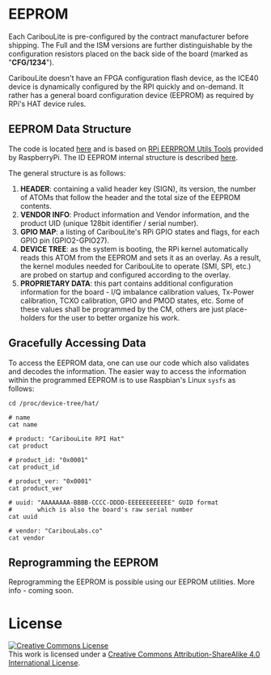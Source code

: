 # EEPROM
Each CaribouLite is pre-configured by the contract manufacturer before shipping. The Full and the ISM versions are further distinguishable by the configuration resistors placed on the back side of the board (marked as "**CFG/1234**").

CaribouLite doesn't have an FPGA configuration flash device, as the ICE40 device is dynamically configured by the RPI quickly and on-demand. It rather has a general board configuration device (EEPROM) as required by RPi's HAT device rules.

## EEPROM Data Structure
The code is located [here](https://github.com/cariboulabs/cariboulite/tree/main/software/libcariboulite/src/cariboulite_eeprom) and is based on [RPi EERPROM Utils Tools](https://github.com/raspberrypi/hats/tree/master/eepromutils) provided by RaspberryPi. The ID EEPROM internal structure is described [here](https://github.com/raspberrypi/hats/blob/master/eeprom-format.md).

The general structure is as follows:
1. **HEADER**: containing a valid header key (SIGN), its version, the number of ATOMs that follow the header and the total size of the EEPROM contents.
2. **VENDOR INFO**: Product information and Vendor information, and the product UID (unique 128bit identifier / serial number).
3. **GPIO MAP**: a listing of CaribouLite's RPi GPIO states and flags, for each GPIO pin (GPIO2-GPIO27).
4. **DEVICE TREE**: as the system is booting, the RPi kernel automatically reads this ATOM from the EEPROM and sets it as an overlay. As a result, the kernel modules needed for CaribouLite to operate (SMI, SPI, etc.) are probed on startup and configured according to the overlay.
5. **PROPRIETARY DATA**: this part contains additional configuration information for the board - I/Q imbalance calibration values, Tx-Power calibration, TCXO calibration, GPIO and PMOD states, etc. Some of these values shall be programmed by the CM, others are just place-holders for the user to better organize his work.

## Gracefully Accessing Data
To access the EEPROM data, one can use our code which also validates and decodes the information. The easier way to access the information within the programmed EEPROM is to use Raspbian's Linux `sysfs` as follows:

```
cd /proc/device-tree/hat/

# name
cat name

# product: "CaribouLite RPI Hat"
cat product

# product_id: "0x0001"
cat product_id

# product_ver: "0x0001"
cat product_ver

# uuid: "AAAAAAAA-BBBB-CCCC-DDDD-EEEEEEEEEEEE" GUID format
#       which is also the board's raw serial number
cat uuid

# vendor: "CaribouLabs.co"
cat vendor
```

## Reprogramming the EEPROM
Reprogramming the EEPROM is possible using our EEPROM utilities.
More info - coming soon.

# License
<a rel="license" href="http://creativecommons.org/licenses/by-sa/4.0/"><img alt="Creative Commons License" style="border-width:0" src="https://i.creativecommons.org/l/by-sa/4.0/88x31.png" /></a><br />This work is licensed under a <a rel="license" href="http://creativecommons.org/licenses/by-sa/4.0/">Creative Commons Attribution-ShareAlike 4.0 International License</a>.
